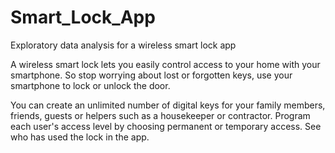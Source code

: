 # Smart_Lock_App
Exploratory data analysis for a wireless smart lock app

A wireless smart lock lets you easily control access to your home with your smartphone. So stop worrying about lost or forgotten keys, use your smartphone to lock or unlock the door.

You can create an unlimited number of digital keys for your family members, friends, guests or helpers such as a housekeeper or contractor. Program each user's access level by choosing permanent or temporary access. See who has used the lock in the app.
